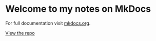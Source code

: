 # Welcome to my notes on MkDocs

For full documentation visit [mkdocs.org](https://www.mkdocs.org).

[View the repo](https://github.com/NeonOrangeOrange/mkdocs-notes)
